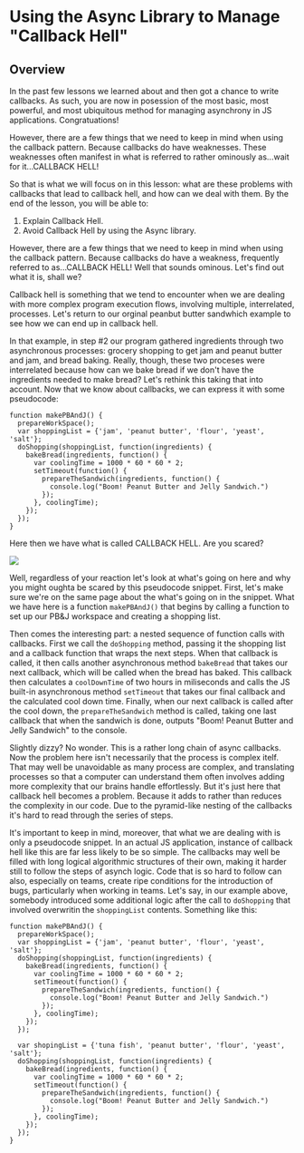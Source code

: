 Using the Async Library to Manage "Callback Hell"
=================================================

## Overview

In the past few lessons we learned about and then got a chance to write callbacks. As such, you are now in posession of the most basic, most powerful, and most ubiquitous method for managing asynchrony in JS applications. Congratuations!

However, there are a few things that we need to keep in mind when using the callback pattern. Because callbacks do have weaknesses. These weaknesses often manifest in what is referred to rather ominously as...wait for it...CALLBACK HELL!

So that is what we will focus on in this lesson: what are these problems with callbacks that lead to callback hell, and how can we deal with them. By the end of the lesson, you will be able to: 

1. Explain Callback Hell.
2. Avoid Callback Hell by using the Async library.


However, there are a few things that we need to keep in mind when using the callback pattern. Because callbacks do have a weakness, frequently referred to as...CALLBACK HELL! Well that sounds ominous. Let's find out what it is, shall we?

Callback hell is something that we tend to encounter when we are dealing with more complex program execution flows, involving multiple, interrelated, processes.  Let's return to our orginal peanbut butter sandwhich example to see how we can end up in callback hell. 

In that example, in step #2 our program gathered ingredients through two asynchronous processes: grocery shopping to get jam and peanut butter and jam, and bread baking. Really, though, these two proceses were interrelated because how can we bake bread if we don't have the ingredients needed to make bread? Let's rethink this taking that into account. Now that we know about callbacks, we can express it with some pseudocode:

```
function makePBAndJ() {
  prepareWorkSpace();
  var shoppingList = {'jam', 'peanut butter', 'flour', 'yeast', 'salt'};
  doShopping(shoppingList, function(ingredients) {
    bakeBread(ingredients, function() {
      var coolingTime = 1000 * 60 * 60 * 2;
      setTimeout(function() {
        prepareTheSandwich(ingredients, function() {
          console.log("Boom! Peanut Butter and Jelly Sandwich.")
        });
      }, coolingTime);
    });
  });
}
```

Here then we have what is called CALLBACK HELL. Are you scared?

![](http://ezmiller.s3.amazonaws.com/public/flatiron-imgs/hell.gif)

Well, regardless of your reaction let's look at what's going on here and why you might oughta be scared by this pseudocode snippet. First, let's make sure  we're on the same page about the what's going on in the snippet. What we have here is a function `makePBAndJ()` that begins by calling a function to set up our PB&J workspace and creating a shopping list.

Then comes the interesting part: a nested sequence of function calls with callbacks. First we call the `doShopping` method, passing it the shopping list and a callback function that wraps the next steps. When that callback is called, it then calls another asynchronous method `bakeBread` that takes our next callback, which will be called when the bread has baked. This callback then calculates a `coolDownTime` of two hours in miliseconds and calls the JS built-in asynchronous method `setTimeout` that takes our final callback and the calculated cool down time. Finally, when our next callback is called after the cool down, the `prepareTheSandwich` method is called, taking one last callback that when the sandwich is done, outputs "Boom! Peanut Butter and Jelly Sandwich" to the console.

Slightly dizzy? No wonder. This is a rather long chain of async callbacks. Now the problem here isn't necessarily that the process is complex itelf. That may well be unavoidable as many process are complex, and translating processes so that a computer can understand them often involves adding more complexity that our brains handle effortlessly. But it's just here that callback hell becomes a problem. Because it adds to rather than reduces the complexity in our code. Due to the pyramid-like nesting of the callbacks it's hard to read through the series of steps.

It's important to keep in mind, moreover, that what we are dealing with is only a pseudocode snippet. In an actual JS application, instance of callback hell like this are far less likely to be so simple. The callbacks may well be filled with long logical algorithmic structures of their own, making it harder still to follow the steps of asynch logic. Code that is so hard to follow can also, especially on teams, create ripe conditions for the introduction of bugs, particularly when working in teams. Let's say, in our example above, somebody introduced some additional logic after the call to `doShopping` that involved overwritin the `shoppingList` contents. Something like this:

```
function makePBAndJ() {
  prepareWorkSpace();
  var shoppingList = {'jam', 'peanut butter', 'flour', 'yeast', 'salt'};
  doShopping(shoppingList, function(ingredients) {
    bakeBread(ingredients, function() {
      var coolingTime = 1000 * 60 * 60 * 2;
      setTimeout(function() {
        prepareTheSandwich(ingredients, function() {
          console.log("Boom! Peanut Butter and Jelly Sandwich.")
        });
      }, coolingTime);
    });
  });

  var shopingList = {'tuna fish', 'peanut butter', 'flour', 'yeast', 'salt'};
  doShopping(shoppingList, function(ingredients) {
    bakeBread(ingredients, function() {
      var coolingTime = 1000 * 60 * 60 * 2;
      setTimeout(function() {
        prepareTheSandwich(ingredients, function() {
          console.log("Boom! Peanut Butter and Jelly Sandwich.")
        });
      }, coolingTime);
    });
  });
}

```


